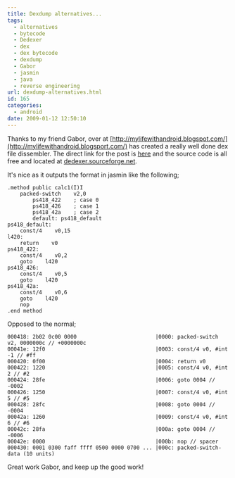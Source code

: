 ```yaml
---
title: Dexdump alternatives...
tags:
  - alternatives
  - bytecode
  - Dedexer
  - dex
  - dex bytecode
  - dexdump
  - Gabor
  - jasmin
  - java
  - reverse engineering
url: dexdump-alternatives.html
id: 165
categories:
  - android
date: 2009-01-12 12:50:10
---
```


Thanks to my friend Gabor, over at [http://mylifewithandroid.blogspot.com/](http://mylifewithandroid.blogsport.com/) has created a really well done dex file dissembler. The direct link for the post is [here](http://mylifewithandroid.blogspot.com/2009/01/disassembling-dex-files.html) and the source code is all free and located at [dedexer.sourceforge.net](http://dedexer.sourceforge.net/).

It's nice as it outputs the format in jasmin like the following;
```
.method public calc1(I)I
    packed-switch    v2,0
        ps418_422    ; case 0
        ps418_426    ; case 1
        ps418_42a    ; case 2
        default: ps418_default
ps418_default:
    const/4    v0,15
l420:
    return    v0
ps418_422:
    const/4    v0,2
    goto    l420
ps418_426:
    const/4    v0,5
    goto    l420
ps418_42a:
    const/4    v0,6
    goto    l420
    nop
.end method
```

Opposed to the normal;
```
000418: 2b02 0c00 0000                         |0000: packed-switch v2, 0000000c // +0000000c
00041e: 12f0                                   |0003: const/4 v0, #int -1 // #ff
000420: 0f00                                   |0004: return v0
000422: 1220                                   |0005: const/4 v0, #int 2 // #2
000424: 28fe                                   |0006: goto 0004 // -0002
000426: 1250                                   |0007: const/4 v0, #int 5 // #5
000428: 28fc                                   |0008: goto 0004 // -0004
00042a: 1260                                   |0009: const/4 v0, #int 6 // #6
00042c: 28fa                                   |000a: goto 0004 // -0006
00042e: 0000                                   |000b: nop // spacer
000430: 0001 0300 faff ffff 0500 0000 0700 ... |000c: packed-switch-data (10 units)
```

Great work Gabor, and keep up the good work!